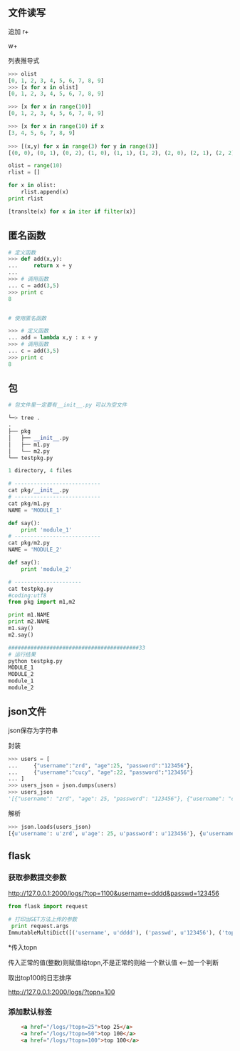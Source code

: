 ##  文件读写

追加 r+

w+ 



列表推导式

```python
>>> olist
[0, 1, 2, 3, 4, 5, 6, 7, 8, 9]
>>> [x for x in olist]
[0, 1, 2, 3, 4, 5, 6, 7, 8, 9]

>>> [x for x in range(10)]
[0, 1, 2, 3, 4, 5, 6, 7, 8, 9]

>>> [x for x in range(10) if x
[3, 4, 5, 6, 7, 8, 9]
     
>>> [(x,y) for x in range(3) for y in range(3)]
[(0, 0), (0, 1), (0, 2), (1, 0), (1, 1), (1, 2), (2, 0), (2, 1), (2, 2)]
```

```python
olist = range(10)
rlist = []

for x in olist:
    rlist.append(x)
print rlist

```

```python
[translte(x) for x in iter if filter(x)]
```



## 匿名函数

```python
# 定义函数
>>> def add(x,y):
...     return x + y
...
>>> # 调用函数
... c = add(3,5)
>>> print c
8


# 使用匿名函数

>>> # 定义函数
... add = lambda x,y : x + y
>>> # 调用函数
... c = add(3,5)
>>> print c
8
```



## 包

```python
# 包文件里一定要有__init__.py 可以为空文件

└─> tree .
.
├── pkg
│   ├── __init__.py
│   ├── m1.py
│   └── m2.py
└── testpkg.py

1 directory, 4 files

# ---------------------------    
cat pkg/__init__.py 
# ---------------------------    
cat pkg/m1.py 
NAME = 'MODULE_1'

def say():
    print 'module_1'
# ---------------------------    
cat pkg/m2.py 
NAME = 'MODULE_2'

def say():
    print 'module_2'

# ---------------------
cat testpkg.py 
#coding:utf8
from pkg import m1,m2

print m1.NAME
print m2.NAME
m1.say()
m2.say()

#########################################33
# 运行结果
python testpkg.py 
MODULE_1
MODULE_2
module_1
module_2

```







## json文件

json保存为字符串

封装

```python
>>> users = [
...     {"username":"zrd", "age":25, "password":"123456"},
...     {"username":"cucy", "age":22, "password":"123456"}
... ]
>>> users_json = json.dumps(users)
>>> users_json
'[{"username": "zrd", "age": 25, "password": "123456"}, {"username": "cucy", "age": 22, "password": "123456"}]'
```

解析

```python
>>> json.loads(users_json)
[{u'username': u'zrd', u'age': 25, u'password': u'123456'}, {u'username': u'cucy', u'age': 22, u'password': u'123456'}]
```

## flask 

### 获取参数提交参数

http://127.0.0.1:2000/logs/?top=1100&username=dddd&passwd=123456

```python
from flask import request

# 打印出GET方法上传的参数
 print request.args
ImmutableMultiDict([('username', u'dddd'), ('passwd', u'123456'), ('top', u'1100')])
```

*传入topn

传入正常的值(整数)则赋值给topn,不是正常的则给一个默认值 <--加一个判断

取出top100的日志排序

http://127.0.0.1:2000/logs/?topn=100

### 添加默认标签

```html
    <a href="/logs/?topn=25">top 25</a>
    <a href="/logs/?topn=50">top 100</a>
    <a href="/logs/?topn=100">top 100</a>
```

